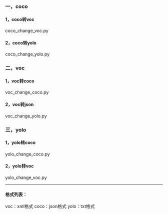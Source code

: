 ### 一，coco
#### 1，coco转voc
coco_change_voc.py

#### 2，coco转yolo
coco_change_yolo.py

### 二，voc
#### 1，voc转coco
voc_change_coco.py

#### 2，voc转json
voc_change_yolo.py

### 三，yolo
#### 1，yolo转coco
yolo_change_coco.py

#### 2，yolo转voc
yolo_change_voc.py


---------------------
#### 格式列表：
voc：xml格式
coco：json格式
yolo：txt格式
